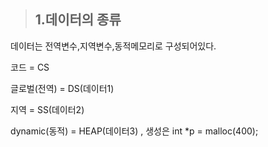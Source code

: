 > ## 1.데이터의 종류
 
 데이터는 전역변수,지역변수,동적메모리로 구성되어있다.
 
 코드 = CS
 
 글로벌(전역) = DS(데이터1)
 
 지역 = SS(데이터2)
 
 dynamic(동적) = HEAP(데이터3) , 생성은 int *p = malloc(400);
